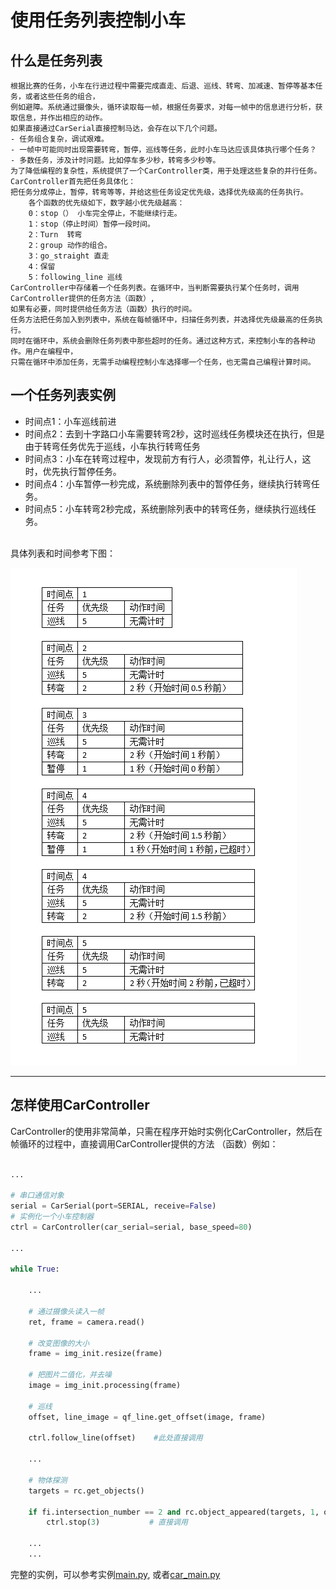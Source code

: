# 使用任务列表控制小车

## 什么是任务列表
    根据比赛的任务，小车在行进过程中需要完成直走、后退、巡线、转弯、加减速、暂停等基本任务，或者这些任务的组合，
    例如避障。系统通过摄像头，循环读取每一帧，根据任务要求，对每一帧中的信息进行分析，获取信息，并作出相应的动作。
    如果直接通过CarSerial直接控制马达，会存在以下几个问题。
    - 任务组合复杂，调试艰难。
    - 一帧中可能同时出现需要转弯，暂停，巡线等任务，此时小车马达应该具体执行哪个任务？
    - 多数任务，涉及计时问题。比如停车多少秒，转弯多少秒等。
    为了降低编程的复杂性，系统提供了一个CarController类，用于处理这些复杂的并行任务。CarController首先把任务具体化：
    把任务分成停止，暂停，转弯等等，并给这些任务设定优先级，选择优先级高的任务执行。
        各个函数的优先级如下，数字越小优先级越高：
        0：stop（） 小车完全停止，不能继续行走。
        1：stop（停止时间）暂停一段时间。
        2：Turn  转弯
        2：group 动作的组合。
        3：go_straight 直走
        4：保留
        5：following_line 巡线
    CarController中存储着一个任务列表。在循环中，当判断需要执行某个任务时，调用CarController提供的任务方法（函数）,
    如果有必要，同时提供给任务方法（函数）执行的时间。
    任务方法把任务加入到列表中，系统在每帧循环中，扫描任务列表，并选择优先级最高的任务执行。
    同时在循环中，系统会删除任务列表中那些超时的任务。通过这种方式，来控制小车的各种动作。用户在编程中，
    只需在循环中添加任务，无需手动编程控制小车选择哪一个任务，也无需自己编程计算时间。
    
## 一个任务列表实例

- 时间点1：小车巡线前进
- 时间点2：去到十字路口小车需要转弯2秒，这时巡线任务模块还在执行，但是由于转弯任务优先于巡线，小车执行转弯任务
- 时间点3：小车在转弯过程中，发现前方有行人，必须暂停，礼让行人，这时，优先执行暂停任务。
- 时间点4：小车暂停一秒完成，系统删除列表中的暂停任务，继续执行转弯任务。
- 时间点5：小车转弯2秒完成，系统删除列表中的转弯任务，继续执行巡线任务。
</br>
具体列表和时间参考下图：  

![task_list](https://github.com/lonerlin/SelfDrivingCVCar/blob/testing/Tutorial/pic/list.png)   
***
## 怎样使用CarController
CarController的使用非常简单，只需在程序开始时实例化CarController，然后在帧循环的过程中，直接调用CarController提供的方法
（函数）例如：
````python

...

# 串口通信对象
serial = CarSerial(port=SERIAL, receive=False)
# 实例化一个小车控制器
ctrl = CarController(car_serial=serial, base_speed=80)

...

while True:

    ...
    
    # 通过摄像头读入一帧
    ret, frame = camera.read()

    # 改变图像的大小
    frame = img_init.resize(frame)
    
    # 把图片二值化，并去噪
    image = img_init.processing(frame)

    # 巡线
    offset, line_image = qf_line.get_offset(image, frame)

    ctrl.follow_line(offset)    #此处直接调用
    
    ...
    
    # 物体探测
    targets = rc.get_objects()

    if fi.intersection_number == 2 and rc.object_appeared(targets, 1, object_width=40, delay_time=10):  # 看见人的处理程序
        ctrl.stop(3)           # 直接调用

    ...
    ...

````
完整的实例，可以参考实例[main.py]((https://github.com/lonerlin/SelfDrivingCVCar/blob/testing/jetson/main.py)),
或者[car_main.py](https://github.com/lonerlin/SelfDrivingCVCar/blob/testing/jetson//car_main.py)


 